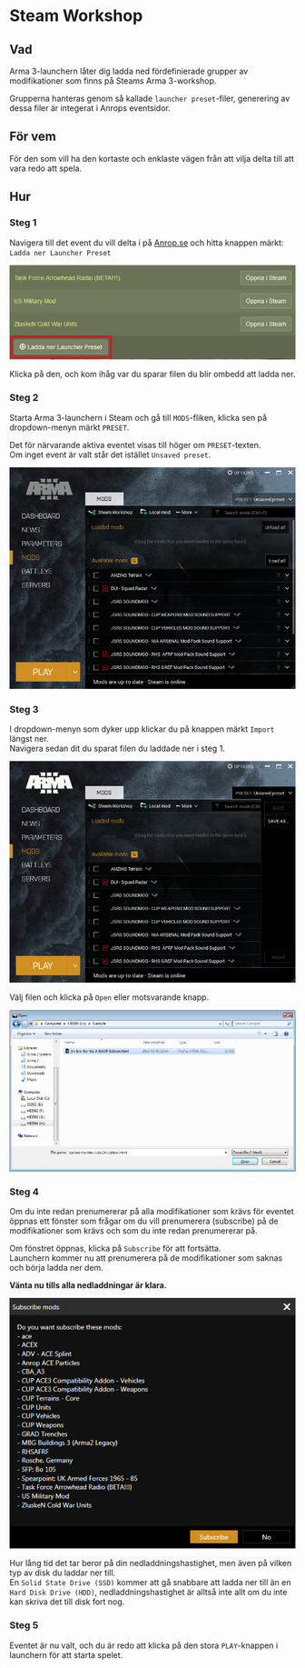 # Steam Workshop

## Vad

Arma 3-launchern låter dig ladda ned fördefinierade grupper av modifikationer som finns på Steams Arma 3-workshop.

Grupperna hanteras genom så kallade `launcher preset`-filer, generering av dessa filer är integerat i Anrops eventsidor.

## För vem

För den som vill ha den kortaste och enklaste vägen från att vilja delta till att vara redo att spela.

## Hur

### Steg 1

Navigera till det event du vill delta i på [Anrop.se](https://www.anrop.se) och hitta knappen märkt:  
`Ladda ner Launcher Preset`

![Download preset](./assets/download_preset.png)

Klicka på den, och kom ihåg var du sparar filen du blir ombedd att ladda ner.

### Steg 2

Starta Arma 3-launchern i Steam och gå till `MODS`-fliken, klicka sen på dropdown-menyn märkt `PRESET`.

Det för närvarande aktiva eventet visas till höger om `PRESET`-texten.  
Om inget event är valt står det istället `Unsaved preset`.

![Open launcher](./assets/open_launcher.png)

### Steg 3

I dropdown-menyn som dyker upp klickar du på knappen märkt `Import` längst ner.  
Navigera sedan dit du sparat filen du laddade ner i steg 1.  

![Import preset file](./assets/import_preset_file.png)

Välj filen och klicka på `Open` eller motsvarande knapp.

![Select preset file](./assets/select_preset_file.png)

### Steg 4

Om du inte redan prenumererar på alla modifikationer som krävs för eventet öppnas ett fönster som frågar om du vill prenumerera (subscribe) på de modifikationer som krävs och som du inte redan prenumererar på.

Om fönstret öppnas, klicka på `Subscribe` för att fortsätta.  
Launchern kommer nu att prenumerera på de modifikationer som saknas och börja ladda ner dem.

**Vänta nu tills alla nedladdningar är klara.**  

![Subscription Popup](./assets/subscription_popup.png)

Hur lång tid det tar beror på din nedladdningshastighet, men även på vilken typ av disk du laddar ner till.  
En `Solid State Drive (SSD)` kommer att gå snabbare att ladda ner till än en `Hard Disk Drive (HDD)`, nedladdningshastighet är alltså inte allt om du inte kan skriva det till disk fort nog.

### Steg 5

Eventet är nu valt, och du är redo att klicka på den stora `PLAY`-knappen i launchern för att starta spelet.
